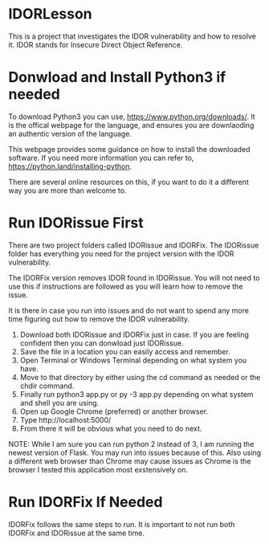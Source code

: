 # IDORLesson
This is a project that investigates the IDOR vulnerability and how to resolve it. IDOR stands for Insecure Direct Object Reference.
# Donwload and Install Python3 if needed
To download Python3 you can use, https://www.python.org/downloads/. It is the offical webpage for the language, and ensures you are downlaoding an authentic version of the language.

This webpage provides some guidance on how to install the downloaded software. If you need more information you can refer to, https://python.land/installing-python.

There are several online resources on this, if you want to do it a different way you are more than welcome to.
# Run IDORissue First
There are two project folders called IDORissue and IDORFix. The IDORissue folder has everything you need for the project version with the IDOR vulnerability. 

The IDORFix version removes IDOR found in IDORissue. You will not need to use this if instructions are followed as you will learn how to remove the issue.

It is there in case you run into issues and do not want to spend any more time figuring out how to remove the IDOR vulnerability. 

1. Download both IDORissue and IDORFix just in case. If you are feeling confident then you can donwload just IDORissue.
2. Save the file in a location you can easily access and remember.
3. Open Terminal or Windows Terminal depending on what system you have.
4. Move to that directory by either using the cd command as needed or the chdir command.
5. Finally run python3 app.py or py -3 app.py depending on what system and shell you are using.
6. Open up Google Chrome (preferred) or another browser.
7. Type http://localhost:5000/
8. From there it will be obvious what you need to do next.

NOTE: While I am sure you can run python 2 instead of 3, I am running the newest version of Flask. You may run into issues because of this. 
Also using a different web browser than Chrome may cause issues as Chrome is the browser I tested this application most exstensively on.
# Run IDORFix If Needed
IDORFix follows the same steps to run. It is important to not run both IDORFix and IDORissue at the same time. 
